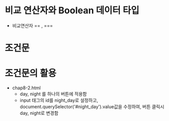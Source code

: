 # 비교 연산자와 Boolean 데이터 타입

+ 비교연산자 == , === 

# 조건문

# 조건문의 활용
+ chap8-2.html
    + day, night 를 하나의 버튼에 적용함 
    + input 태그의 id를 night_day로 설정하고, document.querySelector('#night_day').value값을 수정하여, 버튼 클릭시 day, night로 변경함 
